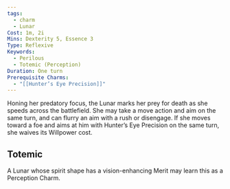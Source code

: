 ```yaml
---
tags:
  - charm
  - Lunar
Cost: 1m, 2i
Mins: Dexterity 5, Essence 3
Type: Reflexive
Keywords:
  - Perilous
  - Totemic (Perception)
Duration: One turn
Prerequisite Charms:
  - "[[Hunter’s Eye Precision]]"
---
```

Honing her predatory focus, the Lunar marks her prey for death as she speeds across the battlefield. She may take a move action and aim on the same turn, and can flurry an aim with a rush or disengage. If she moves toward a foe and aims at him with Hunter’s Eye Precision on the same turn, she waives its Willpower cost. 
## Totemic 

A Lunar whose spirit shape has a vision-enhancing Merit may learn this as a Perception Charm.